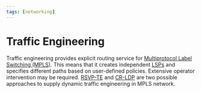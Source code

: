 ```yaml
---
tags: [networking]
---
```


# Traffic Engineering

Traffic engineering provides explicit routing service for [Multiprotocol Label Switching (MPLS)](202207150852.md).
This means that it creates independent [LSPs](202305032308.md) and specifies
different paths based on user-defined policies. Extensive operator intervention
may be required. [RSVP-TE](202305040735.md) and [CR-LDP](202305040737.md) are
two possible approaches to supply dynamic traffic engineering in MPLS network.
